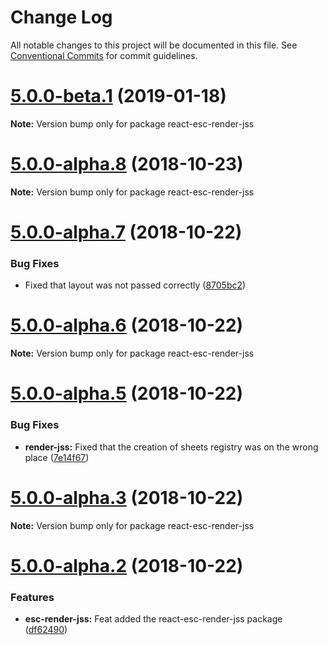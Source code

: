# Change Log

All notable changes to this project will be documented in this file.
See [Conventional Commits](https://conventionalcommits.org) for commit guidelines.

<a name="5.0.0-beta.1"></a>
# [5.0.0-beta.1](https://github.com/TriPSs/react-esc/compare/v5.0.0-alpha.24...v5.0.0-beta.1) (2019-01-18)




**Note:** Version bump only for package react-esc-render-jss

<a name="5.0.0-alpha.8"></a>
# [5.0.0-alpha.8](https://github.com/TriPSs/react-esc/compare/v5.0.0-alpha.7...v5.0.0-alpha.8) (2018-10-23)




**Note:** Version bump only for package react-esc-render-jss

<a name="5.0.0-alpha.7"></a>
# [5.0.0-alpha.7](https://github.com/TriPSs/react-esc/compare/v5.0.0-alpha.6...v5.0.0-alpha.7) (2018-10-22)


### Bug Fixes

* Fixed that layout was not passed correctly ([8705bc2](https://github.com/TriPSs/react-esc/commit/8705bc2))




<a name="5.0.0-alpha.6"></a>
# [5.0.0-alpha.6](https://github.com/TriPSs/react-esc/compare/v5.0.0-alpha.5...v5.0.0-alpha.6) (2018-10-22)




**Note:** Version bump only for package react-esc-render-jss

<a name="5.0.0-alpha.5"></a>
# [5.0.0-alpha.5](https://github.com/TriPSs/react-esc/compare/v5.0.0-alpha.4...v5.0.0-alpha.5) (2018-10-22)


### Bug Fixes

* **render-jss:** Fixed that the creation of sheets registry was on the wrong place ([7e14f67](https://github.com/TriPSs/react-esc/commit/7e14f67))




<a name="5.0.0-alpha.3"></a>
# [5.0.0-alpha.3](https://github.com/TriPSs/react-esc/compare/v5.0.0-alpha.2...v5.0.0-alpha.3) (2018-10-22)




**Note:** Version bump only for package react-esc-render-jss

<a name="5.0.0-alpha.2"></a>
# [5.0.0-alpha.2](https://github.com/TriPSs/react-esc/compare/v4.0.0-beta.27...v5.0.0-alpha.2) (2018-10-22)


### Features

* **esc-render-jss:** Feat added the react-esc-render-jss package ([df62490](https://github.com/TriPSs/react-esc/commit/df62490))
